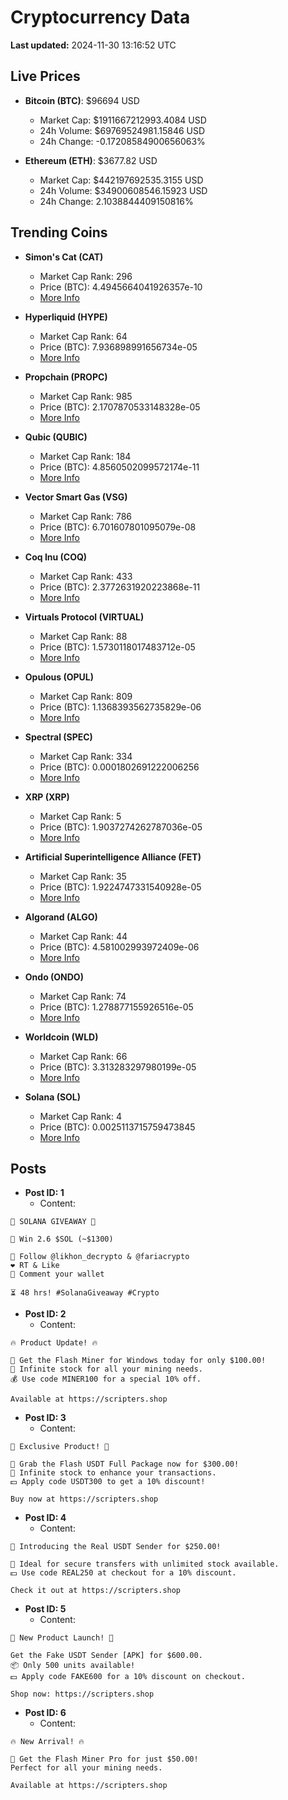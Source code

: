 # Cryptocurrency Data

**Last updated:** 2024-11-30 13:16:52 UTC

## Live Prices
- **Bitcoin (BTC)**: $96694 USD
  - Market Cap: $1911667212993.4084 USD
  - 24h Volume: $69769524981.15846 USD
  - 24h Change: -0.17208584900656063%

- **Ethereum (ETH)**: $3677.82 USD
  - Market Cap: $442197692535.3155 USD
  - 24h Volume: $34900608546.15923 USD
  - 24h Change: 2.1038844409150816%

## Trending Coins
- **Simon's Cat (CAT)**
  - Market Cap Rank: 296
  - Price (BTC): 4.4945664041926357e-10
  - [More Info](https://www.coingecko.com/en/coins/simons-cat)

- **Hyperliquid (HYPE)**
  - Market Cap Rank: 64
  - Price (BTC): 7.936898991656734e-05
  - [More Info](https://www.coingecko.com/en/coins/hyperliquid)

- **Propchain (PROPC)**
  - Market Cap Rank: 985
  - Price (BTC): 2.1707870533148328e-05
  - [More Info](https://www.coingecko.com/en/coins/propchain)

- **Qubic (QUBIC)**
  - Market Cap Rank: 184
  - Price (BTC): 4.8560502099572174e-11
  - [More Info](https://www.coingecko.com/en/coins/qubic)

- **Vector Smart Gas (VSG)**
  - Market Cap Rank: 786
  - Price (BTC): 6.701607801095079e-08
  - [More Info](https://www.coingecko.com/en/coins/vector-smart-gas)

- **Coq Inu (COQ)**
  - Market Cap Rank: 433
  - Price (BTC): 2.3772631920223868e-11
  - [More Info](https://www.coingecko.com/en/coins/coq-inu)

- **Virtuals Protocol (VIRTUAL)**
  - Market Cap Rank: 88
  - Price (BTC): 1.5730118017483712e-05
  - [More Info](https://www.coingecko.com/en/coins/virtual-protocol)

- **Opulous (OPUL)**
  - Market Cap Rank: 809
  - Price (BTC): 1.1368393562735829e-06
  - [More Info](https://www.coingecko.com/en/coins/opulous)

- **Spectral (SPEC)**
  - Market Cap Rank: 334
  - Price (BTC): 0.0001802691222006256
  - [More Info](https://www.coingecko.com/en/coins/spectral)

- **XRP (XRP)**
  - Market Cap Rank: 5
  - Price (BTC): 1.9037274262787036e-05
  - [More Info](https://www.coingecko.com/en/coins/xrp)

- **Artificial Superintelligence Alliance (FET)**
  - Market Cap Rank: 35
  - Price (BTC): 1.9224747331540928e-05
  - [More Info](https://www.coingecko.com/en/coins/artificial-superintelligence-alliance)

- **Algorand (ALGO)**
  - Market Cap Rank: 44
  - Price (BTC): 4.581002993972409e-06
  - [More Info](https://www.coingecko.com/en/coins/algorand)

- **Ondo (ONDO)**
  - Market Cap Rank: 74
  - Price (BTC): 1.278877155926516e-05
  - [More Info](https://www.coingecko.com/en/coins/ondo)

- **Worldcoin (WLD)**
  - Market Cap Rank: 66
  - Price (BTC): 3.313283297980199e-05
  - [More Info](https://www.coingecko.com/en/coins/worldcoin)

- **Solana (SOL)**
  - Market Cap Rank: 4
  - Price (BTC): 0.0025113715759473845
  - [More Info](https://www.coingecko.com/en/coins/solana)

## Posts
- **Post ID: 1**
  - Content:
```
🚀 SOLANA GIVEAWAY 🚀

🎁 Win 2.6 $SOL (~$1300)

🤝 Follow @likhon_decrypto & @fariacrypto
❤️ RT & Like
💬 Comment your wallet

⏳ 48 hrs! #SolanaGiveaway #Crypto
```

- **Post ID: 2**
  - Content:
```
🔥 Product Update! 🔥

🚀 Get the Flash Miner for Windows today for only $100.00!
🔋 Infinite stock for all your mining needs.
💰 Use code MINER100 for a special 10% off.

Available at https://scripters.shop
```

- **Post ID: 3**
  - Content:
```
🎁 Exclusive Product! 🎁

💸 Grab the Flash USDT Full Package now for $300.00!
🎉 Infinite stock to enhance your transactions.
💵 Apply code USDT300 to get a 10% discount!

Buy now at https://scripters.shop
```

- **Post ID: 4**
  - Content:
```
💎 Introducing the Real USDT Sender for $250.00!

💼 Ideal for secure transfers with unlimited stock available.
💵 Use code REAL250 at checkout for a 10% discount.

Check it out at https://scripters.shop
```

- **Post ID: 5**
  - Content:
```
🚀 New Product Launch! 🚀

Get the Fake USDT Sender [APK] for $600.00.
📦 Only 500 units available!
💵 Apply code FAKE600 for a 10% discount on checkout.

Shop now: https://scripters.shop
```

- **Post ID: 6**
  - Content:
```
🔥 New Arrival! 🔥

💸 Get the Flash Miner Pro for just $50.00!
Perfect for all your mining needs.

Available at https://scripters.shop
```

